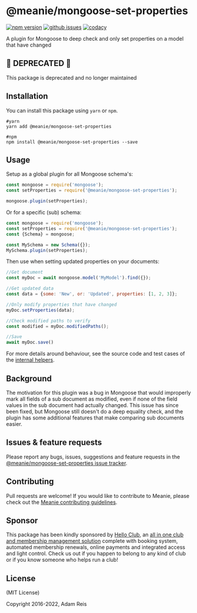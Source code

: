 # @meanie/mongoose-set-properties

[![npm version](https://img.shields.io/npm/v/@meanie/mongoose-set-properties.svg)](https://www.npmjs.com/package/@meanie/mongoose-set-properties)
[![github issues](https://img.shields.io/github/issues/meanie/mongoose-set-properties.svg)](https://github.com/meanie/mongoose-set-properties/issues)
[![codacy](https://img.shields.io/codacy/e178bf57ecbf469e97c1f03d44a8cca9.svg)](https://www.codacy.com/app/meanie/mongoose-set-properties)

A plugin for Mongoose to deep check and only set properties on a model that have changed

## 🚨 DEPRECATED 🚨 
This package is deprecated and no longer maintained

## Installation

You can install this package using `yarn` or `npm`.

```shell
#yarn
yarn add @meanie/mongoose-set-properties

#npm
npm install @meanie/mongoose-set-properties --save
```

## Usage

Setup as a global plugin for all Mongoose schema's:

```js
const mongoose = require('mongoose');
const setProperties = require('@meanie/mongoose-set-properties');

mongoose.plugin(setProperties);
```

Or for a specific (sub) schema:

```js
const mongoose = require('mongoose');
const setProperties = require('@meanie/mongoose-set-properties');
const {Schema} = mongoose;

const MySchema = new Schema({});
MySchema.plugin(setProperties);
```

Then use when setting updated properties on your documents:

```js
//Get document
const myDoc = await mongoose.model('MyModel').find({});

//Get updated data
const data = {some: 'New', or: 'Updated', properties: [1, 2, 3]};

//Only modify properties that have changed
myDoc.setProperties(data);

//Check modified paths to verify
const modified = myDoc.modifiedPaths();

//Save
await myDoc.save()
```

For more details around behaviour, see the source code and test cases of the [internal helpers](https://github.com/meanie/mongoose-set-properties/tree/master/helpers).

## Background

The motivation for this plugin was a bug in Mongoose that would improperly mark all fields of a sub document as modified, even if none of the field values in the sub document had actually changed. This issue has since been fixed, but Mongoose still doesn't do a deep equality check, and the plugin has some additional features that make comparing sub documents easier.

## Issues & feature requests

Please report any bugs, issues, suggestions and feature requests in the [@meanie/mongoose-set-properties issue tracker](https://github.com/meanie/mongoose-set-properties/issues).

## Contributing

Pull requests are welcome! If you would like to contribute to Meanie, please check out the [Meanie contributing guidelines](https://github.com/meanie/meanie/blob/master/CONTRIBUTING.md).

## Sponsor

This package has been kindly sponsored by [Hello Club](https://helloclub.com?source=meanie), an [all in one club and membership management solution](https://helloclub.com?source=meanie) complete with booking system, automated membership renewals, online payments and integrated access and light control. Check us out if you happen to belong to any kind of club or if you know someone who helps run a club!

## License

(MIT License)

Copyright 2016-2022, Adam Reis
